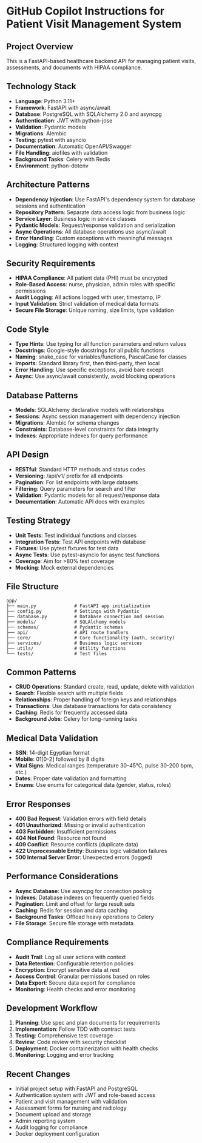# GitHub Copilot Instructions for Patient Visit Management System

## Project Overview
This is a FastAPI-based healthcare backend API for managing patient visits, assessments, and documents with HIPAA compliance.

## Technology Stack
- **Language**: Python 3.11+
- **Framework**: FastAPI with async/await
- **Database**: PostgreSQL with SQLAlchemy 2.0 and asyncpg
- **Authentication**: JWT with python-jose
- **Validation**: Pydantic models
- **Migrations**: Alembic
- **Testing**: pytest with asyncio
- **Documentation**: Automatic OpenAPI/Swagger
- **File Handling**: aiofiles with validation
- **Background Tasks**: Celery with Redis
- **Environment**: python-dotenv

## Architecture Patterns
- **Dependency Injection**: Use FastAPI's dependency system for database sessions and authentication
- **Repository Pattern**: Separate data access logic from business logic
- **Service Layer**: Business logic in service classes
- **Pydantic Models**: Request/response validation and serialization
- **Async Operations**: All database operations use async/await
- **Error Handling**: Custom exceptions with meaningful messages
- **Logging**: Structured logging with context

## Security Requirements
- **HIPAA Compliance**: All patient data (PHI) must be encrypted
- **Role-Based Access**: nurse, physician, admin roles with specific permissions
- **Audit Logging**: All actions logged with user, timestamp, IP
- **Input Validation**: Strict validation of medical data formats
- **Secure File Storage**: Unique naming, size limits, type validation

## Code Style
- **Type Hints**: Use typing for all function parameters and return values
- **Docstrings**: Google-style docstrings for all public functions
- **Naming**: snake_case for variables/functions, PascalCase for classes
- **Imports**: Standard library first, then third-party, then local
- **Error Handling**: Use specific exceptions, avoid bare except
- **Async**: Use async/await consistently, avoid blocking operations

## Database Patterns
- **Models**: SQLAlchemy declarative models with relationships
- **Sessions**: Async session management with dependency injection
- **Migrations**: Alembic for schema changes
- **Constraints**: Database-level constraints for data integrity
- **Indexes**: Appropriate indexes for query performance

## API Design
- **RESTful**: Standard HTTP methods and status codes
- **Versioning**: /api/v1/ prefix for all endpoints
- **Pagination**: For list endpoints with large datasets
- **Filtering**: Query parameters for search and filter
- **Validation**: Pydantic models for all request/response data
- **Documentation**: Automatic API docs with examples

## Testing Strategy
- **Unit Tests**: Test individual functions and classes
- **Integration Tests**: Test API endpoints with database
- **Fixtures**: Use pytest fixtures for test data
- **Async Tests**: Use pytest-asyncio for async test functions
- **Coverage**: Aim for >80% test coverage
- **Mocking**: Mock external dependencies

## File Structure
```
app/
├── main.py              # FastAPI app initialization
├── config.py            # Settings with Pydantic
├── database.py          # Database connection and session
├── models/              # SQLAlchemy models
├── schemas/             # Pydantic schemas
├── api/                 # API route handlers
├── core/                # Core functionality (auth, security)
├── services/            # Business logic services
├── utils/               # Utility functions
└── tests/               # Test files
```

## Common Patterns
- **CRUD Operations**: Standard create, read, update, delete with validation
- **Search**: Flexible search with multiple fields
- **Relationships**: Proper handling of foreign keys and relationships
- **Transactions**: Use database transactions for data consistency
- **Caching**: Redis for frequently accessed data
- **Background Jobs**: Celery for long-running tasks

## Medical Data Validation
- **SSN**: 14-digit Egyptian format
- **Mobile**: 01[0-2] followed by 8 digits
- **Vital Signs**: Medical ranges (temperature 30-45°C, pulse 30-200 bpm, etc.)
- **Dates**: Proper date validation and formatting
- **Enums**: Use enums for categorical data (gender, status, roles)

## Error Responses
- **400 Bad Request**: Validation errors with field details
- **401 Unauthorized**: Missing or invalid authentication
- **403 Forbidden**: Insufficient permissions
- **404 Not Found**: Resource not found
- **409 Conflict**: Resource conflicts (duplicate data)
- **422 Unprocessable Entity**: Business logic validation failures
- **500 Internal Server Error**: Unexpected errors (logged)

## Performance Considerations
- **Async Database**: Use asyncpg for connection pooling
- **Indexes**: Database indexes on frequently queried fields
- **Pagination**: Limit and offset for large result sets
- **Caching**: Redis for session and data caching
- **Background Tasks**: Offload heavy operations to Celery
- **File Storage**: Secure file storage with metadata

## Compliance Requirements
- **Audit Trail**: Log all user actions with context
- **Data Retention**: Configurable retention policies
- **Encryption**: Encrypt sensitive data at rest
- **Access Control**: Granular permissions based on roles
- **Data Export**: Secure data export for compliance
- **Monitoring**: Health checks and error monitoring

## Development Workflow
1. **Planning**: Use spec and plan documents for requirements
2. **Implementation**: Follow TDD with contract tests
3. **Testing**: Comprehensive test coverage
4. **Review**: Code review with security checklist
5. **Deployment**: Docker containerization with health checks
6. **Monitoring**: Logging and error tracking

## Recent Changes
- Initial project setup with FastAPI and PostgreSQL
- Authentication system with JWT and role-based access
- Patient and visit management with validation
- Assessment forms for nursing and radiology
- Document upload and storage
- Admin reporting system
- Audit logging for compliance
- Docker deployment configuration